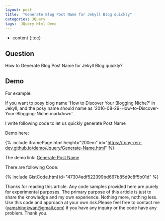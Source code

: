 ```yaml
---
layout: post
title:  "Generate Blog Post Name for Jekyll Blog quickly"
categories: JQuery
tags:  JQuery Html Demo
---
```

* content
{:toc}


## Question

How to Generate Blog Post Name for Jekyll Blog quickly?





## Demo

For example:

If you want to posy blog name 'How to Discover Your Blogging Niche?' in Jekyll, and the posy name should name as '2016-08-29-How-to-Discover-Your-Blogging-Niche.markdown'.

I write following code to let us quickly generate Post Name

Demo here:

{% include iframePage.html height="200em" id="https://tony-ren-dev.github.io/demo/Jquery/Generate-Name.html" %}


The demo link: [Generate Post Name](https://tony-ren-dev.github.io/demo/Jquery/Generate-Name.html) 

There are following Code:

{% include GistCode.html id="47304edf522399bd667b85d9c8f5b01d" %}


Thanks for reading this article. Any code samples provided here are purely for experimental purposes. The primary purpose of this article is just to share the knowledge and my own experience. Nothing more, nothing less. Use this code and approach at your own risk.Please feel free to contact me (yamshingkwan@gmail.com) if you have any inquiry or the code have any problem. Thank you.



